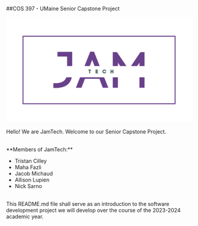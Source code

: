##COS 397 - UMaine Senior Capstone Project 
<!-- This next line is for rendering our team logo from the Logo directory -->
![jamTechLogo](Logo/jamTechLogo.png)

Hello! We are JamTech. Welcome to our Senior Capstone Project.

<br>
**Members of JamTech:**

* Tristan Cilley<!-- Write your Name Below, use * for bullet point -->
* Maha Fazli
* Jacob Michaud
* Allison Lupien
* Nick Sarno

<br>
This README.md file shall serve as an introduction to the software development project we will develop over the course of the 2023-2024 academic year.





